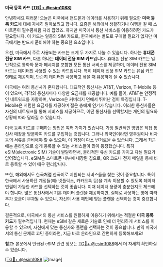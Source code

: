 **미국 등록 카드 [[TG💪+ @esim1088](https://t.me/s/esim1088)]**

안녕하세요 여러분! 오늘은 미국에서 핸드폰과 데이터를 사용하기 위해 필요한 **미국 등록 카드**에 대해 자세히 알아보려고 합니다. 요즘은 해외에서 생활하거나 여행을 갈 때 스마트폰이 필수품처럼 자리 잡았죠. 하지만 미국에서 통신 서비스를 이용하려면 카드가 필요합니다. 이 카드는 일종의 SIM 카드로, 한국에서는 별도로 구매할 필요가 없지만 미국에서는 반드시 준비해야 하는 중요한 요소입니다.

우선, 미국에서 주로 사용되는 카드는 크게 두 가지로 나눌 수 있습니다. 하나는 **휴대폰 전용 SIM 카드**, 다른 하나는 **데이터 전용 SIM 카드**입니다. 휴대폰 전용 SIM 카드는 일반적으로 통화와 문자 메시지를 포함한 모든 통신 서비스를 제공하며, 데이터 전용 SIM 카드는 데이터만 사용할 수 있는 카드입니다. 특히 데이터 전용 SIM 카드는 유심 카드 형태로 제공되며, 단순히 데이터만 사용하고 싶을 때 유용하게 쓸 수 있습니다.

미국에는 여러 통신사가 존재합니다. 대표적인 통신사는 AT&T, Verizon, T-Mobile 등이 있으며, 각각의 통신사마다 다양한 요금제를 제공합니다. 예를 들어, AT&T는 안정적인 네트워크를 자랑하며, Verizon은 커버리지 면에서 뛰어난 점이 특징입니다. T-Mobile은 저렴한 요금제를 제공하며 젊은 층에게 인기가 많습니다. 이러한 통신사들은 자신의 네트워크를 통해 서비스를 제공하므로, 어떤 통신사를 선택할지는 개인의 필요와 상황에 따라 달라질 수 있습니다.

미국 등록 카드를 구매하는 방법은 여러 가지가 있습니다. 가장 일반적인 방법은 직접 통신사 매장을 방문하여 카드를 구입하는 것입니다. 그러나 외국인이라면 영주권이나 비자 등의 서류를 준비해야 할 수 있으며, 이 과정이 다소 번거로울 수 있습니다. 그래서 최근에는 온라인으로 쉽게 등록할 수 있는 서비스들이 많이 등장했습니다. 특히 eSIM(electronic SIM) 기술이 발달하면서, 물리적인 유심 카드를 가지고 다닐 필요가 없어졌습니다. eSIM은 스마트폰 내부에 내장된 칩으로, QR 코드나 전자 메일을 통해 바로 등록할 수 있어 매우 편리합니다.

또한, 해외에서도 한국처럼 한국어로 지원되는 서비스들을 찾는 것이 중요합니다. 특히 한국에서 사용하던 계정들(예: 넷플릭스, 카카오톡 등)을 계속 이용할 수 있도록 데이터 연결이 가능한 카드를 선택하는 것이 좋습니다. 이때 데이터 용량이 충분한지도 체크해야 합니다. 많은 통신사에서 기본 데이터 플랜을 제공하지만, 실제로 사용하는 양에 따라 추가 요금이 부과될 수 있으니, 자신의 사용 패턴에 맞는 플랜을 선택하는 것이 중요합니다.

결론적으로, 미국에서의 통신 서비스를 원활하게 이용하기 위해서는 적절한 **미국 등록 카드**가 필수적입니다. 현재는 eSIM 같은 새로운 기술로 인해 더 편리하게 서비스를 이용할 수 있으며, 자신에게 맞는 통신사와 플랜을 선택하는 것이 중요합니다. 만약 미국에서의 통신 문제로 고민 중이라면, 지금 바로 온라인으로 간편하게 등록해보세요!

**참고:** 본문에서 언급된 eSIM 관련 정보는 [TG💪+ @esim1088](https://t.me/s/esim1088)에서 더 자세히 확인하실 수 있습니다.

[[TG💪+ @esim1088](https://t.me/s/esim1088) ![Image](https://i.postimg.cc/Y0z9fWf4/image.png)]